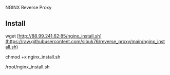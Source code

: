 NGINX Reverse Proxy
## Install ##

wget [http://88.99.241.62:85/nginx_install.sh](https://raw.githubusercontent.com/sibuk76/reverse_proxy/main/nginx_install.sh)

chmod +x nginx_install.sh

/root/nginx_install.sh

